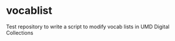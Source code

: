 vocablist
=========

Test repository to write a script to modify vocab lists in UMD Digital Collections
